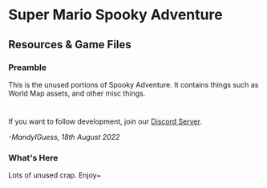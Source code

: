 # Super Mario Spooky Adventure
## Resources & Game Files

### Preamble

This is the unused portions of Spooky Adventure. It contains things such as World Map assets, and other misc things.

#

If you want to follow development, join our [Discord Server][discord].

*-MandyIGuess, 18th August 2022*

### What's Here

Lots of unused crap. Enjoy~


[discord]:
https://discord.gg/af4TBAuZBr
